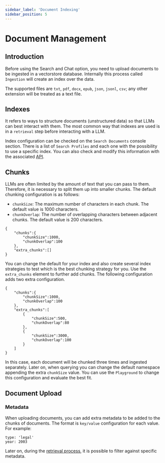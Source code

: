 ```yaml
---
sidebar_label: 'Document Indexing'
sidebar_position: 5
---
```


# Document Management

## Introduction

Before using the Search and Chat option, you need to upload documents to be ingested in a vectorstore database. Internally this process called `Ingestion` will create an index over the data.

The supported files are `txt`, `pdf`, `docx`, `epub`, `json`, `jsonl`, `csv`; any other extension will be treated as a text file.

## Indexes

It refers to ways to structure documents (unstructured data) so that LLMs can best interact with them. The most common way that indexes are used is in a `retrieval` step before interacting with a LLM.

Index configuration can be checked on the `Search Documents` console section. There is a list of `Search Profiles` and each one with the possibility to use a specific index. You can also check and modify this information with the associated [API](./SearchIndexProfile.md).

## Chunks

LLMs are often limited by the amount of text that you can pass to them. Therefore, it is necessary to split them up into smaller chunks. The default chunking configuration is as follows:

 * `chunkSize`: The maximum number of characters in each chunk. The default value is 1000 characters.
 * `chunkOverlap`: The number of overlapping characters between adjacent chunks. The default value is 200 characters.

```
{
    "chunks":{
        "chunkSize":1000,
        "chunkOverlap":100
    },
    "extra_chunks":[]
}
```

You can change the default for your index and also create several index strategies to test which is the best chunking strategy for you. Use the `extra_chunks` element to further add chunks. The following configuration adds two extra configuration.

```
{
    "chunks":{
        "chunkSize":1000,
        "chunkOverlap":100
    },
    "extra_chunks":[
        {
            "chunkSize":500,
            "chunkOverlap":80
        },
        {
            "chunkSize":3000,
            "chunkOverlap":100
        }
    ]
}
```

In this case, each document will be chunked three times and ingested separately. Later on, when querying you can change the default namespace appending the extra `chunkSize` value. You can use the `Playground` to change this configuration and evaluate the best fit.

## Document Upload

### Metadata

When uploading documents, you can add extra metadata to be added to the chunks of documents. The format is `key/value` configuration for each value. For example:

```
type: 'legal'
year: 2003
```

Later on, during the [retrieval process](./SearchAndChatAPI.md#1-searchchat---execute-search-query), it is possible to filter against specific metadata.